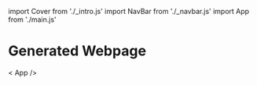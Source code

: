 
import Cover from './_intro.js'
import NavBar from './_navbar.js'
import App from './main.js'


# Generated Webpage 


< App /> 





